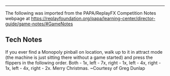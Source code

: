***
The following was imported from the PAPA/ReplayFX Competition Notes webpage at https://replayfoundation.org/papa/learning-center/director-guide/game-notes/#GameNotes

## Tech Notes
            
If you ever find a Monopoly pinball on location, walk up to it in attract mode (the machine is just sitting there without a game started) and press the flippers in the following order. Both - 1x, left - 7x, right - 1x, left - 4x, right - 1x, left - 4x, right - 2x. Merry Christmas. ~Courtesy of Greg Dunlap